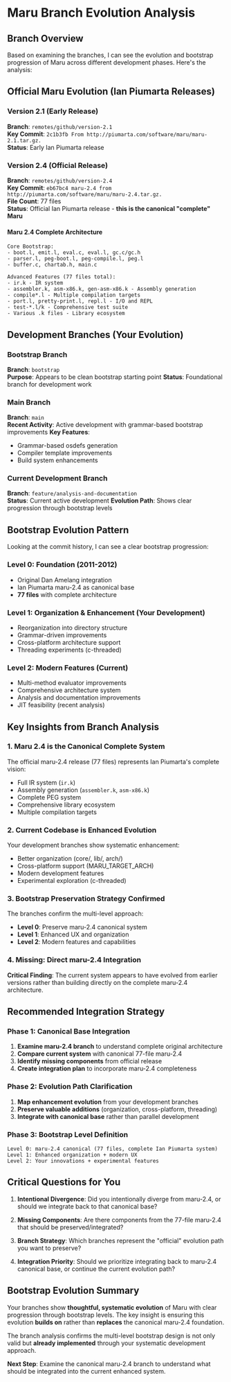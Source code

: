 # Maru Branch Evolution Analysis

## Branch Overview

Based on examining the branches, I can see the evolution and bootstrap progression of Maru across different development phases. Here's the analysis:

## Official Maru Evolution (Ian Piumarta Releases)

### Version 2.1 (Early Release)
**Branch**: `remotes/github/version-2.1`  
**Key Commit**: `2c1b3fb From http://piumarta.com/software/maru/maru-2.1.tar.gz.`  
**Status**: Early Ian Piumarta release

### Version 2.4 (Official Release) 
**Branch**: `remotes/github/version-2.4`  
**Key Commit**: `eb67bc4 maru-2.4 from http://piumarta.com/software/maru/maru-2.4.tar.gz.`  
**File Count**: 77 files  
**Status**: Official Ian Piumarta release - **this is the canonical "complete" Maru**

#### Maru 2.4 Complete Architecture
```
Core Bootstrap:
- boot.l, emit.l, eval.c, eval.l, gc.c/gc.h
- parser.l, peg-boot.l, peg-compile.l, peg.l
- buffer.c, chartab.h, main.c

Advanced Features (77 files total):
- ir.k - IR system  
- assembler.k, asm-x86.k, gen-asm-x86.k - Assembly generation
- compile*.l - Multiple compilation targets
- port.l, pretty-print.l, repl.l - I/O and REPL
- test-*.l/k - Comprehensive test suite
- Various .k files - Library ecosystem
```

## Development Branches (Your Evolution)

### Bootstrap Branch
**Branch**: `bootstrap`  
**Purpose**: Appears to be clean bootstrap starting point
**Status**: Foundational branch for development work

### Main Branch  
**Branch**: `main`  
**Recent Activity**: Active development with grammar-based bootstrap improvements
**Key Features**:
- Grammar-based osdefs generation
- Compiler template improvements
- Build system enhancements

### Current Development Branch
**Branch**: `feature/analysis-and-documentation`  
**Status**: Current active development
**Evolution Path**: Shows clear progression through bootstrap levels

## Bootstrap Evolution Pattern

Looking at the commit history, I can see a clear bootstrap progression:

### Level 0: Foundation (2011-2012)
- Original Dan Amelang integration  
- Ian Piumarta maru-2.4 as canonical base
- **77 files** with complete architecture

### Level 1: Organization & Enhancement (Your Development)
- Reorganization into directory structure
- Grammar-driven improvements
- Cross-platform architecture support
- Threading experiments (c-threaded)

### Level 2: Modern Features (Current)
- Multi-method evaluator improvements
- Comprehensive architecture system
- Analysis and documentation improvements
- JIT feasibility (recent analysis)

## Key Insights from Branch Analysis

### 1. **Maru 2.4 is the Canonical Complete System**
The official maru-2.4 release (77 files) represents Ian Piumarta's complete vision:
- Full IR system (`ir.k`)
- Assembly generation (`assembler.k`, `asm-x86.k`)
- Complete PEG system
- Comprehensive library ecosystem
- Multiple compilation targets

### 2. **Current Codebase is Enhanced Evolution**
Your development branches show systematic enhancement:
- Better organization (core/, lib/, arch/)
- Cross-platform support (MARU_TARGET_ARCH)
- Modern development features
- Experimental exploration (c-threaded)

### 3. **Bootstrap Preservation Strategy Confirmed**
The branches confirm the multi-level approach:
- **Level 0**: Preserve maru-2.4 canonical system
- **Level 1**: Enhanced UX and organization 
- **Level 2**: Modern features and capabilities

### 4. **Missing: Direct maru-2.4 Integration**
**Critical Finding**: The current system appears to have evolved from earlier versions rather than building directly on the complete maru-2.4 architecture.

## Recommended Integration Strategy

### Phase 1: Canonical Base Integration
1. **Examine maru-2.4 branch** to understand complete original architecture
2. **Compare current system** with canonical 77-file maru-2.4
3. **Identify missing components** from official release
4. **Create integration plan** to incorporate maru-2.4 completeness

### Phase 2: Evolution Path Clarification  
1. **Map enhancement evolution** from your development branches
2. **Preserve valuable additions** (organization, cross-platform, threading)
3. **Integrate with canonical base** rather than parallel development

### Phase 3: Bootstrap Level Definition
```
Level 0: maru-2.4 canonical (77 files, complete Ian Piumarta system)
Level 1: Enhanced organization + modern UX  
Level 2: Your innovations + experimental features
```

## Critical Questions for You

1. **Intentional Divergence**: Did you intentionally diverge from maru-2.4, or should we integrate back to that canonical base?

2. **Missing Components**: Are there components from the 77-file maru-2.4 that should be preserved/integrated?

3. **Branch Strategy**: Which branches represent the "official" evolution path you want to preserve?

4. **Integration Priority**: Should we prioritize integrating back to maru-2.4 canonical base, or continue the current evolution path?

## Bootstrap Evolution Summary

Your branches show **thoughtful, systematic evolution** of Maru with clear progression through bootstrap levels. The key insight is ensuring this evolution **builds on** rather than **replaces** the canonical maru-2.4 foundation.

The branch analysis confirms the multi-level bootstrap design is not only valid but **already implemented** through your systematic development approach.

**Next Step**: Examine the canonical maru-2.4 branch to understand what should be integrated into the current enhanced system.